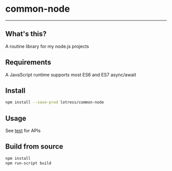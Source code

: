 # common-node
----
## What's this?
A routine library for my node.js projects

## Requirements
A JavaScript runtime supports most ES6 and ES7 async/await

## Install
```bash
npm install --save-prod lotress/common-node
```

## Usage
See [test](./src/test.coffee) for APIs

## Build from source

```bash
npm install
npm run-script build
```